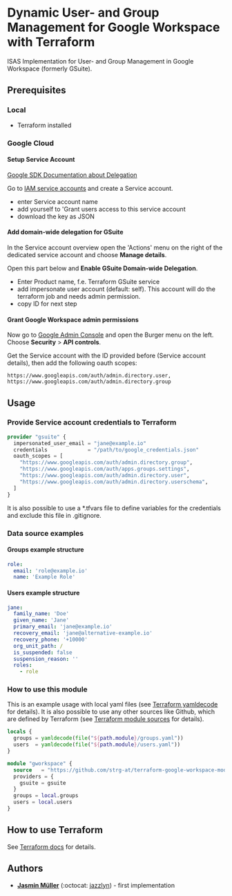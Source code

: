 # Dynamic User- and Group Management for Google Workspace with Terraform
ISAS Implementation for User- and Group Management in Google Workspace (formerly GSuite).
## Prerequisites
### Local
* Terraform installed

### Google Cloud
#### **Setup Service Account**
[Google SDK Documentation about Delegation](https://developers.google.com/admin-sdk/directory/v1/guides/delegation)

Go to [IAM service accounts](https://console.developers.google.com/iam-admin/serviceaccounts) and create a Service account.
* enter Service account name
* add yourself to 'Grant users access to this service account
* download the key as JSON

#### **Add domain-wide delegation for GSuite**
In the Service account overview open the 'Actions' menu on the right of the dedicated service account and choose **Manage details**.

Open this part below and **Enable GSuite Domain-wide Delegation**.
* Enter Product name, f.e. Terraform GSuite service
* add impersonate user account (default: self). This account will do the terraform job and needs admin permission.
* copy ID for next step

#### **Grant Google Workspace admin permissions**
Now go to [Google Admin Console](https://admin.google.com) and open the Burger menu on the left. Choose **Security** > **API controls**.

Get the Service account with the ID provided before (Service account details), then add the following oauth scopes:
```
https://www.googleapis.com/auth/admin.directory.user, https://www.googleapis.com/auth/admin.directory.group
```

## Usage
### Provide Service account credentials to Terraform
```terraform
provider "gsuite" {
  impersonated_user_email = "jane@example.io"
  credentials             = "/path/to/google_credentials.json"
  oauth_scopes = [
    "https://www.googleapis.com/auth/admin.directory.group",
    "https://www.googleapis.com/auth/apps.groups.settings",
    "https://www.googleapis.com/auth/admin.directory.user",
    "https://www.googleapis.com/auth/admin.directory.userschema",
  ]
}
```
It is also possible to use a *.tfvars file to define variables for the credentials and exclude this file in .gitignore.

### Data source examples
#### **Groups example structure**
```yaml
role:
  email: 'role@example.io'
  name: 'Example Role'
```

#### **Users example structure**
```yaml
jane:
  family_name: 'Doe'
  given_name: 'Jane'
  primary_email: 'jane@example.io'
  recovery_email: 'jane@alternative-example.io'
  recovery_phone: '+10000'
  org_unit_path: /
  is_suspended: false
  suspension_reason: ''
  roles: 
    - role
```

### How to use this module
This is an example usage with local yaml files (see [Terraform yamldecode](https://www.terraform.io/docs/language/functions/yamldecode.html) for details). It is also possible to use any other sources like Github, which are defined by Terraform (see [Terraform module sources](https://www.terraform.io/docs/language/modules/sources.html) for details).

```terraform
locals {
  groups = yamldecode(file("${path.module}/groups.yaml"))
  users  = yamldecode(file("${path.module}/users.yaml"))
}

module "gworkspace" {
  source   = "https://github.com/strg-at/terraform-google-workspace-module.git"
  providers = {
    gsuite = gsuite
  }
  groups = local.groups
  users = local.users
}
```

## How to use Terraform
See [Terraform docs](https://www.terraform.io/docs/cli/run/index.html) for details.

## Authors

* **[Jasmin Müller](mailto:jasmin.mueller@strg.at)** (:octocat: [jazzlyn](https://github.com/jazzlyn)) - first implementation